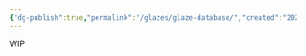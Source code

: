 ```yaml
---
{"dg-publish":true,"permalink":"/glazes/glaze-database/","created":"2025-08-25T17:26:39.223-04:00","updated":"2025-08-25T17:29:13.005-04:00"}
---
```



WIP
